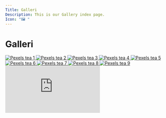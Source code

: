 ```yaml
---
Title: Galleri
Description: This is our Gallery index page.
Icon: "🖼 "
---
```


Galleri
==========================

<div class="gallery">
    <a href="%base_url%/image/gallery/pexels-1.jpg" target="_blank">
        <picture>
            <source media="(max-width: 767px)" srcset="%base_url%/image/gallery/pexels-1.jpg?w=800" />
            <source media="(min-width: 767px)" srcset="%base_url%/image/gallery/pexels-1.jpg?w=400" />
            <img src="%base_url%/image/gallery/pexels-1.jpg?w=800" alt="Pexels tea 1" />
        </picture>
    </a>
    <a href="%base_url%/image/gallery/pexels-2.jpg" target="_blank" class="span-2">
        <picture>
            <source media="(max-width: 767px)" srcset="%base_url%/image/gallery/pexels-2.jpg?w=800" />
            <source media="(min-width: 767px)" srcset="%base_url%/image/gallery/pexels-2.jpg?w=400" />
            <img src="%base_url%/image/gallery/pexels-2.jpg?w=800" alt="Pexels tea 2" />
        </picture>
    </a>
    <a href="%base_url%/image/gallery/pexels-3.jpg" target="_blank">
        <picture>
            <source media="(max-width: 767px)" srcset="%base_url%/image/gallery/pexels-3.jpg?w=800" />
            <source media="(min-width: 767px)" srcset="%base_url%/image/gallery/pexels-3.jpg?w=400" />
            <img src="%base_url%/image/gallery/pexels-3.jpg?w=800" alt="Pexels tea 3" />
        </picture>
    </a>
    <a href="%base_url%/image/gallery/pexels-4.jpg" target="_blank">
        <picture>
            <source media="(max-width: 767px)" srcset="%base_url%/image/gallery/pexels-4.jpg?w=800" />
            <source media="(min-width: 767px)" srcset="%base_url%/image/gallery/pexels-4.jpg?w=400" />
            <img src="%base_url%/image/gallery/pexels-4.jpg?w=800" alt="Pexels tea 4" />
        </picture>
    </a>
    <a href="%base_url%/image/gallery/pexels-5.jpg" target="_blank">
        <picture>
            <source media="(max-width: 767px)" srcset="%base_url%/image/gallery/pexels-5.jpg?w=800" />
            <source media="(min-width: 767px)" srcset="%base_url%/image/gallery/pexels-5.jpg?w=400" />
            <img src="%base_url%/image/gallery/pexels-5.jpg?w=800" alt="Pexels tea 5" />
        </picture>
    </a>
    <a href="%base_url%/image/gallery/pexels-6.jpg" target="_blank">
        <picture>
            <source media="(max-width: 767px)" srcset="%base_url%/image/gallery/pexels-6.jpg?w=800" />
            <source media="(min-width: 767px)" srcset="%base_url%/image/gallery/pexels-6.jpg?w=400" />
            <img src="%base_url%/image/gallery/pexels-6.jpg?w=800" alt="Pexels tea 6" />
        </picture>
    </a>
    <a href="%base_url%/image/gallery/pexels-7.jpg" target="_blank">
        <picture>
            <source media="(max-width: 767px)" srcset="%base_url%/image/gallery/pexels-7.jpg?w=800" />
            <source media="(min-width: 767px)" srcset="%base_url%/image/gallery/pexels-7.jpg?w=400" />
            <img src="%base_url%/image/gallery/pexels-7.jpg?w=800" alt="Pexels tea 7" />
        </picture>
    </a>
    <a href="%base_url%/image/gallery/pexels-8.jpg" target="_blank">
        <picture>
            <source media="(max-width: 767px)" srcset="%base_url%/image/gallery/pexels-8.jpg?w=800" />
            <source media="(min-width: 767px)" srcset="%base_url%/image/gallery/pexels-8.jpg?w=400" />
            <img src="%base_url%/image/gallery/pexels-8.jpg?w=800" alt="Pexels tea 8" />
        </picture>
    </a>
    <a href="%base_url%/image/gallery/pexels-9.jpg" target="_blank">
        <picture>
            <source media="(max-width: 767px)" srcset="%base_url%/image/gallery/pexels-9.jpg?w=800" />
            <source media="(min-width: 767px)" srcset="%base_url%/image/gallery/pexels-9.jpg?w=400" />
            <img src="%base_url%/image/gallery/pexels-9.jpg?w=800" alt="Pexels tea 9" />
        </picture>
    </a>
</div>

<div class="youtube-16-9">
    <iframe src="https://www.youtube.com/embed/4wQVxj_0Mdo" title="Så rengör du din RIB-båt" frameborder="0" allow="accelerometer; autoplay; clipboard-write; encrypted-media; gyroscope; picture-in-picture; web-share" allowfullscreen></iframe>
</div>